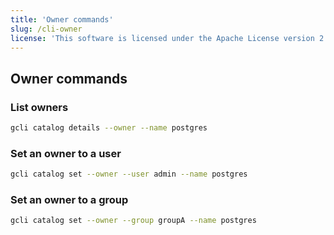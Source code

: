 ```yaml
---
title: 'Owner commands'
slug: /cli-owner
license: 'This software is licensed under the Apache License version 2.'
---
```


## Owner commands 

### List owners

```bash
gcli catalog details --owner --name postgres
```

### Set an owner to a user

```bash
gcli catalog set --owner --user admin --name postgres
```

### Set an owner to a group

```bash
gcli catalog set --owner --group groupA --name postgres
```


